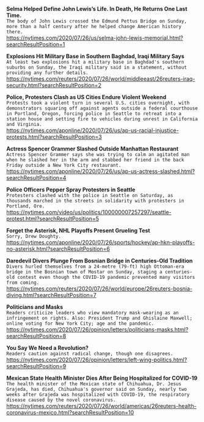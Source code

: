 **Selma Helped Define John Lewis’s Life. In Death, He Returns One Last Time.**\
`The body of John Lewis crossed the Edmund Pettus Bridge on Sunday, more than a half century after he helped change American history there.`\
https://nytimes.com/2020/07/26/us/selma-john-lewis-memorial.html?searchResultPosition=1

**Explosions Hit Military Base in Southern Baghdad, Iraqi Military Says**\
`At least two explosions hit a military base in Baghdad's southern suburbs on Sunday, the Iraqi military said in a statement, without providing any further details.`\
https://nytimes.com/reuters/2020/07/26/world/middleeast/26reuters-iraq-security.html?searchResultPosition=2

**Police, Protesters Clash as US Cities Endure Violent Weekend**\
`Protests took a violent turn in several U.S. cities overnight, with demonstrators squaring off against agents outside a federal courthouse in Portland, Oregon, forcing police in Seattle to retreat into a station house and setting fire to vehicles during unrest in California and Virginia.`\
https://nytimes.com/aponline/2020/07/26/us/ap-us-racial-injustice-protests.html?searchResultPosition=3

**Actress Spencer Grammer Slashed Outside Manhattan Restaurant**\
`Actress Spencer Grammer says she was trying to calm an agitated man when he slashed her in the arm and stabbed her friend in the back Friday outside a New York City restaurant.`\
https://nytimes.com/aponline/2020/07/26/us/ap-us-actress-slashed.html?searchResultPosition=4

**Police Officers Pepper Spray Protesters in Seattle**\
`Protesters clashed with the police in Seattle on Saturday, as thousands marched in the streets in solidarity with protesters in Portland, Ore.`\
https://nytimes.com/video/us/politics/100000007257297/seattle-protest.html?searchResultPosition=5

**Forget the Asterisk, NHL Playoffs Present Grueling Test**\
`Sorry, Drew Doughty.`\
https://nytimes.com/aponline/2020/07/26/sports/hockey/ap-hkn-playoffs-no-asterisk.html?searchResultPosition=6

**Daredevil Divers Plunge From Bosnian Bridge in Centuries-Old Tradition**\
`Divers hurled themselves from a 24-metre (79-ft) high Ottoman-era bridge in the Bosnian town of Mostar on Sunday, staging a centuries-old contest even though the COVID-19 pandemic prevented many visitors from coming.`\
https://nytimes.com/reuters/2020/07/26/world/europe/26reuters-bosnia-diving.html?searchResultPosition=7

**Politicians and Masks**\
`Readers criticize leaders who view mandatory mask-wearing as an infringement on rights. Also: President Trump and Ghislaine Maxwell; online voting for New York City; age and the pandemic.`\
https://nytimes.com/2020/07/26/opinion/letters/politicians-masks.html?searchResultPosition=8

**You Say We Need a Revolution?**\
`Readers caution against radical change, though one disagrees.`\
https://nytimes.com/2020/07/26/opinion/letters/left-wing-politics.html?searchResultPosition=9

**Mexican State Health Minister Dies After Being Hospitalized for COVID-19**\
`The health minister of the Mexican state of Chihuahua, Dr. Jesus Grajeda, has died, Chihuahua's governor said on Sunday, nearly two weeks after Grajeda was hospitalized with COVID-19, the respiratory disease caused by the novel coronavirus.`\
https://nytimes.com/reuters/2020/07/26/world/americas/26reuters-health-coronavirus-mexico.html?searchResultPosition=10

